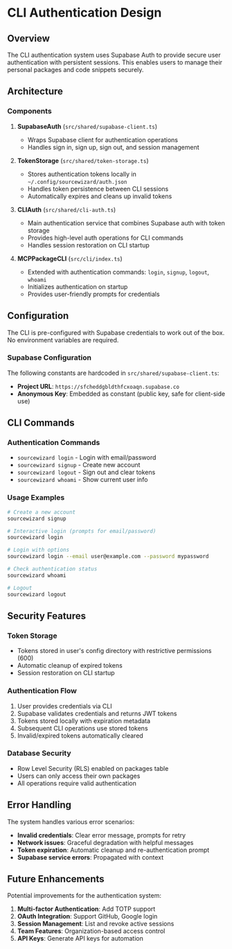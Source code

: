 # CLI Authentication Design

## Overview

The CLI authentication system uses Supabase Auth to provide secure user authentication with persistent sessions. This enables users to manage their personal packages and code snippets securely.

## Architecture

### Components

1. **SupabaseAuth** (`src/shared/supabase-client.ts`)

   - Wraps Supabase client for authentication operations
   - Handles sign in, sign up, sign out, and session management

2. **TokenStorage** (`src/shared/token-storage.ts`)

   - Stores authentication tokens locally in `~/.config/sourcewizard/auth.json`
   - Handles token persistence between CLI sessions
   - Automatically expires and cleans up invalid tokens

3. **CLIAuth** (`src/shared/cli-auth.ts`)

   - Main authentication service that combines Supabase auth with token storage
   - Provides high-level auth operations for CLI commands
   - Handles session restoration on CLI startup

4. **MCPPackageCLI** (`src/cli/index.ts`)
   - Extended with authentication commands: `login`, `signup`, `logout`, `whoami`
   - Initializes authentication on startup
   - Provides user-friendly prompts for credentials

## Configuration

The CLI is pre-configured with Supabase credentials to work out of the box. No environment variables are required.

### Supabase Configuration

The following constants are hardcoded in `src/shared/supabase-client.ts`:

- **Project URL**: `https://sfcheddgbldthfcxoaqn.supabase.co`
- **Anonymous Key**: Embedded as constant (public key, safe for client-side use)

## CLI Commands

### Authentication Commands

- `sourcewizard login` - Login with email/password
- `sourcewizard signup` - Create new account
- `sourcewizard logout` - Sign out and clear tokens
- `sourcewizard whoami` - Show current user info

### Usage Examples

```bash
# Create a new account
sourcewizard signup

# Interactive login (prompts for email/password)
sourcewizard login

# Login with options
sourcewizard login --email user@example.com --password mypassword

# Check authentication status
sourcewizard whoami

# Logout
sourcewizard logout
```

## Security Features

### Token Storage

- Tokens stored in user's config directory with restrictive permissions (600)
- Automatic cleanup of expired tokens
- Session restoration on CLI startup

### Authentication Flow

1. User provides credentials via CLI
2. Supabase validates credentials and returns JWT tokens
3. Tokens stored locally with expiration metadata
4. Subsequent CLI operations use stored tokens
5. Invalid/expired tokens automatically cleared

### Database Security

- Row Level Security (RLS) enabled on packages table
- Users can only access their own packages
- All operations require valid authentication

## Error Handling

The system handles various error scenarios:

- **Invalid credentials**: Clear error message, prompts for retry
- **Network issues**: Graceful degradation with helpful messages
- **Token expiration**: Automatic cleanup and re-authentication prompt
- **Supabase service errors**: Propagated with context

## Future Enhancements

Potential improvements for the authentication system:

1. **Multi-factor Authentication**: Add TOTP support
2. **OAuth Integration**: Support GitHub, Google login
3. **Session Management**: List and revoke active sessions
4. **Team Features**: Organization-based access control
5. **API Keys**: Generate API keys for automation
